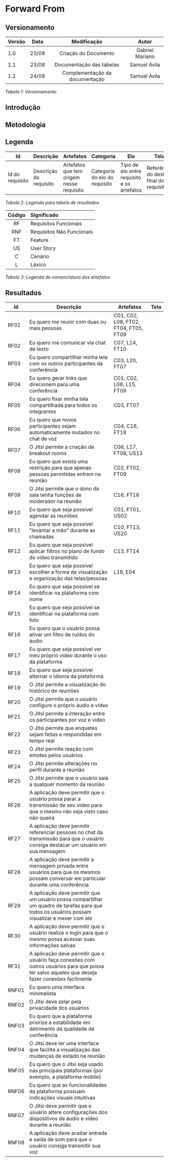 # Forward From

## Versionamento

| Versão | Data  |          Modificação           |      Autor      |
| ------ | ----- | :----------------------------: | :-------------: |
| 1.0    | 23/08 |      Criação do Documento      | Gabriel Mariano |
| 1.1    | 23/08 |    Documentação das tabelas    |  Samuel Ávila   |
| 1.2    | 24/08 | Complementação da documentação |  Samuel Ávila   |

_Tabela 1: Versionamento_

## Introdução

## Metodologia

## Legenda

| Id              | Descrição              | Artefatos                                | Categoria                     | Elo                                        | Tela                                     |
| --------------- | ---------------------- | ---------------------------------------- | ----------------------------- | ------------------------------------------ | ---------------------------------------- |
| Id do requisito | Descrição do requisito | Artefatos que tem origem nesse requisito | Categoria do elo do requisito | Tipo de elo entre requisito e os artefatos | Referência do destino final do requisito |

_Tabela 2: Legenda para tabela de resultados_

| Código | Significado               |
| :----: | :------------------------ |
|   RF   | Requisitos Funcionais     |
|  RNF   | Requisitos Não Funcionais |
|   FT   | Feature                   |
|   US   | User Story                |
|   C    | Cenário                   |
|   L    | Léxico                    |

_Tabela 3: Legenda de nomenclatura dos artefatos_

## Resultados

| Id    | Descrição                                                                                                                                       | Artefatos                             | Tela |
| ----- | ----------------------------------------------------------------------------------------------------------------------------------------------- | ------------------------------------- | ---- |
| RF01  | Eu quero me reunir com duas ou mais pessoas                                                                                                     | C01, C02, L08, FT02, FT04, FT05, FT09 |      |
| RF02  | Eu quero me comunicar via chat de texto                                                                                                         | C07, L14, FT10                        |      |
| RF03  | Eu quero compartilhar minha tela com os outros participantes da conferência                                                                     | C03, L20, FT07                        |      |
| RF04  | Eu quero gerar links que direcionem para uma conferência                                                                                        | C01, C02, L08, L15, FT09              |      |
| RF05  | Eu quero fixar minha tela compartilhada para todos os integrantes                                                                               | C03, FT07                             |      |
| RF06  | Eu quero que novos participantes sejam automaticamente mutados no chat de voz                                                                   | C04, C16, FT18                        |      |
| RF07  | O Jitsi permite a criação de breakout rooms                                                                                                     | C06, L17, FT08, US13                  |      |
| RF08  | Eu quero que exista uma restrição para que apenas pessoas permitidas entrem na reunião                                                          | C02, FT02, FT09                       |      |
| RF09  | O Jitsi permite que o dono da sala tenha funções de moderador na reunião                                                                        | C16, FT18                             |      |
| RF10  | Eu quero que seja possível agendar as reuniões                                                                                                  | C01, FT01, US02                       |      |
| RF11  | Eu quero que seja possível "levantar a mão" durante as chamadas                                                                                 | C10, FT13, US20                       |      |
| RF12  | Eu quero que seja possível aplicar filtros no plano de fundo do vídeo transmitido                                                               | C13, FT14                             |      |
| RF13  | Eu quero que seja possível escolher a forma de visualização e organização das telas/pessoas                                                     | L18, E04                              |      |
| RF14  | Eu quero que seja possível se identificar na plataforma com nome                                                                                |                                       |      |
| RF15  | Eu quero que seja possível se identificar na plataforma com foto                                                                                |                                       |      |
| RF16  | Eu quero que o usuário possa ativar um filtro de ruídos do áudio                                                                                |                                       |      |
| RF17  | Eu quero que seja possível ver meu próprio vídeo durante o uso da plataforma                                                                    |                                       |      |
| RF18  | Eu quero que seja possível alternar o idioma da plataforma                                                                                      |                                       |      |
| RF19  | O Jitsi permite a visualização do histórico de reuniões                                                                                         |                                       |      |
| RF20  | O Jitsi permite que o usuário configure o próprio áudio e vídeo                                                                                 |                                       |      |
| RF21  | O Jitsi permite a interação entre os participantes por voz e vídeo                                                                              |                                       |      |
| RF22  | O Jitsi permite que enquetes sejam feitas e respondidas em tempo real                                                                           |                                       |      |
| RF23  | O Jitsi permite reação com emotes pelos usuários                                                                                                |                                       |      |
| RF24  | O Jitsi permite alterações no perfil durante a reunião                                                                                          |                                       |      |
| RF25  | O Jitsi permite que o usuário saia a qualquer momento da reunião                                                                                |                                       |      |
| RF26  | A aplicação deve permitir que o usuário possa parar a transmissão de seu video para que o mesmo não seja visto caso não queira                  |                                       |      |
| RF27  | A aplicação deve permitir referenciar pessoas no chat da transmissão para que o usuário consiga destacar um usuário em sua mensagem             |                                       |      |
| RF28  | A aplicação deve permitir a mensagem privada entre usuários para que os mesmos possam conversar em particular durante uma conferência           |                                       |      |
| RF29  | A aplicação deve permitir que um usuário possa compartilhar um quadro de tarefas para que todos os usuários possam visualizar e mexer com ele   |                                       |      |
| RF30  | A aplicação deve permitir que o usuário realize o login para que o mesmo possa acessar suas informações salvas                                  |                                       |      |
| RF31  | A aplicação deve permitir que o usuário faça conexões com outros usuários para que possa ter salvo aqueles que deseja fazer conexões facilmente |                                       |      |
| RNF01 | Eu quero uma interface minimalista                                                                                                              |                                       |      |
| RNF02 | O Jitsi deve zelar pela privacidade dos usuários                                                                                                |                                       |      |
| RNF03 | Eu quero que a plataforma priorize a estabilidade em detrimento da qualidade da conferência                                                     |                                       |      |
| RNF04 | O Jitsi deve ter uma interface que facilite a visualização das mudanças de estado na reunião                                                    |                                       |      |
| RNF05 | Eu quero que o Jitsi seja usado nas principais plataformas (por exemplo, a plataforma mobile)                                                   |                                       |      |
| RNF06 | Eu quero que as funcionalidades da plataforma possuam indicações visuais intuitivas                                                             |                                       |      |
| RNF07 | O Jitsi deve permitir que o usuário altere configurações dos dispositivos de áudio e vídeo durante a reunião                                    |                                       |      |
| RNF08 | A aplicação deve aceitar entrada e saída de som para que o usuário consiga transmitir sua voz                                                   |                                       |
